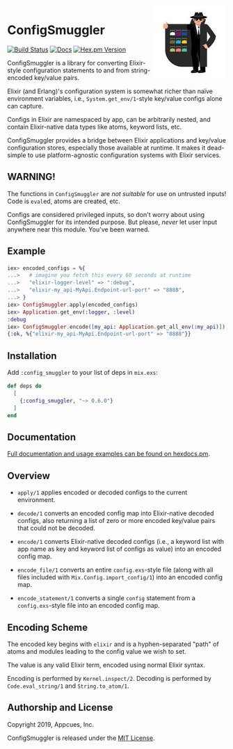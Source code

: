 <img src="assets/smuggler.jpg?raw=true" height="170" width="170" align="right">

# ConfigSmuggler

[![Build Status](https://circleci.com/gh/appcues/config_smuggler.svg?style=svg)](https://circleci.com/gh/appcues/config_smuggler)
[![Docs](https://img.shields.io/badge/api-docs-green.svg?style=flat)](https://hexdocs.pm/config_smuggler/config_smuggler.html)
[![Hex.pm Version](http://img.shields.io/hexpm/v/config_smuggler.svg?style=flat)](https://hex.pm/packages/config_smuggler)

ConfigSmuggler is a library for converting Elixir-style configuration
statements to and from string-encoded key/value pairs.

Elixir (and Erlang)'s configuration system is somewhat richer than
naïve environment variables, i.e., `System.get_env/1`-style key/value
configs alone can capture.

Configs in Elixir are namespaced by app, can be arbitrarily nested, and
contain Elixir-native data types like atoms, keyword lists, etc.

ConfigSmuggler provides a bridge between Elixir applications and
key/value configuration stores, especially those available at runtime.
It makes it dead-simple to use platform-agnostic configuration
systems with Elixir services.

## WARNING!

The functions in `ConfigSmuggler` are _not suitable_ for use on
untrusted inputs! Code is `eval`ed, atoms are created, etc.

Configs are considered privileged inputs, so don't worry about using
ConfigSmuggler for its intended purpose. But please, _never_ let user
input anywhere near this module. You've been warned.

## Example

```elixir
iex> encoded_configs = %{
...>   # imagine you fetch this every 60 seconds at runtime
...>   "elixir-logger-level" => ":debug",
...>   "elixir-my_api-MyApi.Endpoint-url-port" => "8888",
...> }
iex> ConfigSmuggler.apply(encoded_configs)
iex> Application.get_env(:logger, :level)
:debug
iex> ConfigSmuggler.encode([my_api: Application.get_all_env(:my_api)])
{:ok, %{"elixir-my_api-MyApi.Endpoint-url-port" => "8888"}}
```

## Installation

Add `:config_smuggler` to your list of deps in `mix.exs`:

```elixir
def deps do
  [
    {:config_smuggler, "~> 0.6.0"}
  ]
end
```

## Documentation

[Full documentation and usage examples can be found on
hexdocs.pm](https://hexdocs.pm/config_smuggler/ConfigSmuggler.html).

## Overview

- `apply/1` applies encoded or decoded configs to the current environment.

- `decode/1` converts an encoded config map into Elixir-native decoded
  configs, also returning a list of zero or more encoded key/value pairs
  that could not be decoded.

- `encode/1` converts Elixir-native decoded configs
  (i.e., a keyword list with app name as key and keyword list of
  configs as value) into an encoded config map.

- `encode_file/1` converts an entire `config.exs`-style file
  (along with all files included with `Mix.Config.import_config/1`)
  into an encoded config map.

- `encode_statement/1` converts a single `config` statement from a
  `config.exs`-style file into an encoded config map.

## Encoding Scheme

The encoded key begins with `elixir` and is a hyphen-separated "path"
of atoms and modules leading to the config value we wish to set.

The value is any valid Elixir term, encoded using normal Elixir syntax.

Encoding is performed by `Kernel.inspect/2`.
Decoding is performed by `Code.eval_string/1` and `String.to_atom/1`.

## Authorship and License

Copyright 2019, Appcues, Inc.

ConfigSmuggler is released under the [MIT License](MIT_LICENSE.txt).
